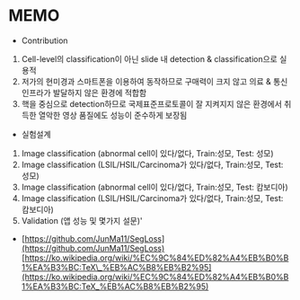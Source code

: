 # MEMO



* Contribution

1. Cell-level의 classification이 아닌 slide 내 detection & classification으로 실용적
2. 저가의 현미경과 스마트폰을 이용하여 동작하므로 구매력이 크지 않고 의료 & 통신 인프라가 발달하지 않은 환경에 적합함
3. 핵을 중심으로 detection하므로 국제표준프로토콜이 잘 지켜지지 않은 환경에서 취득한 열악한 영상 품질에도 성능이 준수하게 보장됨

* 실험설계

1. Image classification \(abnormal cell이 있다/없다, Train:성모, Test: 성모\)
2. Image classification \(LSIL/HSIL/Carcinoma가 있다/없다, Train:성모, Test: 성모\)
3. Image classification \(abnormal cell이 있다/없다, Train:성모, Test: 캄보디아\)
4. Image classification \(LSIL/HSIL/Carcinoma가 있다/없다, Train:성모, Test: 캄보디아\)
5. Validation \(앱 성능 및 몇가지 설문\)'



* [https://github.com/JunMa11/SegLoss](https://github.com/JunMa11/SegLoss)[https://ko.wikipedia.org/wiki/%EC%9C%84%ED%82%A4%EB%B0%B1%EA%B3%BC:TeX\_%EB%AC%B8%EB%B2%95](https://ko.wikipedia.org/wiki/%EC%9C%84%ED%82%A4%EB%B0%B1%EA%B3%BC:TeX_%EB%AC%B8%EB%B2%95)



